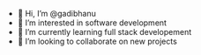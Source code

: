 - 👋 Hi, I’m @gadibhanu
- 👀 I’m interested in software development
- 🌱 I’m currently learning full stack developement
- 💞️ I’m looking to collaborate on new projects

<!---
gadibhanu/gadibhanu is a ✨ special ✨ repository because its `README.md` (this file) appears on your GitHub profile.
You can click the Preview link to take a look at your changes.
--->
